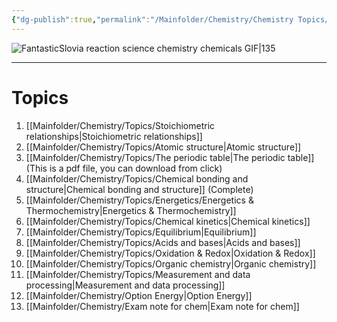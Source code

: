 ```yaml
---
{"dg-publish":true,"permalink":"/Mainfolder/Chemistry/Chemistry Topics/"}
---
```



![FantasticSlovia reaction science chemistry chemicals GIF|135](https://media4.giphy.com/media/Swa7CpzF7xTwwK6VWQ/giphy.gif?cid=ecf05e47gmc5cg6a8vrdkupc068j66md58il7tgnwmcxw3sp&ep=v1_gifs_search&rid=giphy.gif&ct=g)

---
# Topics
1. [[Mainfolder/Chemistry/Topics/Stoichiometric relationships\|Stoichiometric relationships]] 
2. [[Mainfolder/Chemistry/Topics/Atomic structure\|Atomic structure]] 
3. [[Mainfolder/Chemistry/Topics/The periodic table\|The periodic table]] (This is a pdf file, you can download from click)
4. [[Mainfolder/Chemistry/Topics/Chemical bonding and structure\|Chemical bonding and structure]] (Complete)
5. [[Mainfolder/Chemistry/Topics/Energetics/Energetics & Thermochemistry\|Energetics & Thermochemistry]] 
6. [[Mainfolder/Chemistry/Topics/Chemical kinetics\|Chemical kinetics]] 
7. [[Mainfolder/Chemistry/Topics/Equilibrium\|Equilibrium]] 
8. [[Mainfolder/Chemistry/Topics/Acids and bases\|Acids and bases]] 
9. [[Mainfolder/Chemistry/Topics/Oxidation & Redox\|Oxidation & Redox]] 
10. [[Mainfolder/Chemistry/Topics/Organic chemistry\|Organic chemistry]] 
11. [[Mainfolder/Chemistry/Topics/Measurement and data processing\|Measurement and data processing]] 
12. [[Mainfolder/Chemistry/Option Energy\|Option Energy]] 
13. [[Mainfolder/Chemistry/Exam note for chem\|Exam note for chem]] 